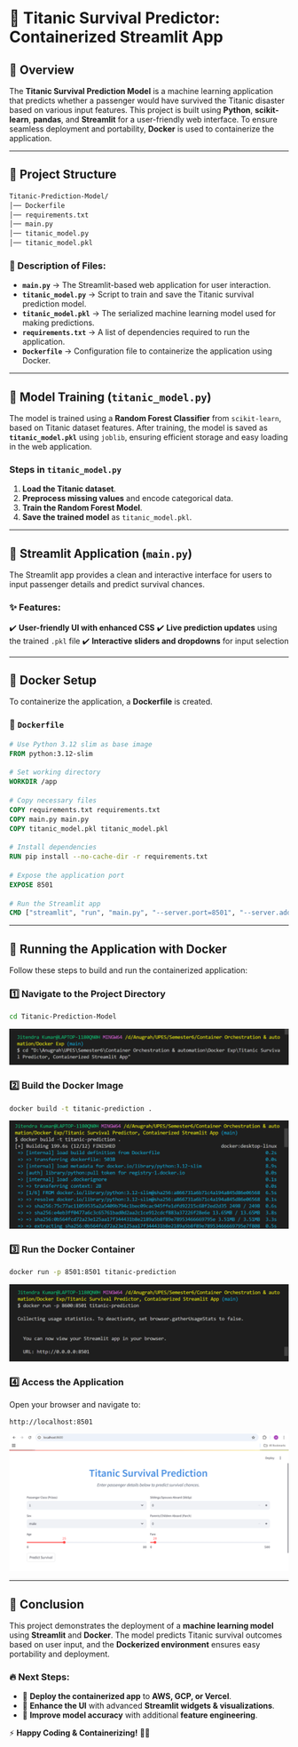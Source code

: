 # 🚢 **Titanic Survival Predictor: Containerized Streamlit App**

## 📌 **Overview**
The **Titanic Survival Prediction Model** is a machine learning application that predicts whether a passenger would have survived the Titanic disaster based on various input features. This project is built using **Python**, **scikit-learn**, **pandas**, and **Streamlit** for a user-friendly web interface. To ensure seamless deployment and portability, **Docker** is used to containerize the application.

---

## 📂 **Project Structure**

```bash
Titanic-Prediction-Model/
│── Dockerfile
│── requirements.txt
│── main.py
│── titanic_model.py
│── titanic_model.pkl
```

### **📜 Description of Files:**
- **`main.py`** → The Streamlit-based web application for user interaction.
- **`titanic_model.py`** → Script to train and save the Titanic survival prediction model.
- **`titanic_model.pkl`** → The serialized machine learning model used for making predictions.
- **`requirements.txt`** → A list of dependencies required to run the application.
- **`Dockerfile`** → Configuration file to containerize the application using Docker.

---

## 🤖 **Model Training (`titanic_model.py`)**
The model is trained using a **Random Forest Classifier** from `scikit-learn`, based on Titanic dataset features. After training, the model is saved as **`titanic_model.pkl`** using `joblib`, ensuring efficient storage and easy loading in the web application.

### **Steps in `titanic_model.py`**
1. **Load the Titanic dataset**.
2. **Preprocess missing values** and encode categorical data.
3. **Train the Random Forest Model**.
4. **Save the trained model** as `titanic_model.pkl`.

---

## 🎨 **Streamlit Application (`main.py`)**
The Streamlit app provides a clean and interactive interface for users to input passenger details and predict survival chances.

### **✨ Features:**
✔️ **User-friendly UI with enhanced CSS**
✔️ **Live prediction updates** using the trained `.pkl` file
✔️ **Interactive sliders and dropdowns** for input selection

---

## 🐳 **Docker Setup**
To containerize the application, a **Dockerfile** is created.

### **📄 `Dockerfile`**
```dockerfile
# Use Python 3.12 slim as base image
FROM python:3.12-slim

# Set working directory
WORKDIR /app

# Copy necessary files
COPY requirements.txt requirements.txt
COPY main.py main.py
COPY titanic_model.pkl titanic_model.pkl

# Install dependencies
RUN pip install --no-cache-dir -r requirements.txt

# Expose the application port
EXPOSE 8501

# Run the Streamlit app
CMD ["streamlit", "run", "main.py", "--server.port=8501", "--server.address=0.0.0.0"]
```

---

## 🚀 **Running the Application with Docker**
Follow these steps to build and run the containerized application:

### **1️⃣ Navigate to the Project Directory**
```bash
cd Titanic-Prediction-Model
```
![Example Image](https://github.com/Anugrah2334/Docker/blob/main/Titanic%20Survival%20Predictor%3A%20Containerized%20Streamlit%20App/Screenshot1.png)

### **2️⃣ Build the Docker Image**
```bash
docker build -t titanic-prediction .
```
![Example Image](https://github.com/Anugrah2334/Docker/blob/main/Titanic%20Survival%20Predictor%3A%20Containerized%20Streamlit%20App/Screenshot2.png)

### **3️⃣ Run the Docker Container**
```bash
docker run -p 8501:8501 titanic-prediction
```
![Example Image](https://github.com/Anugrah2334/Docker/blob/main/Titanic%20Survival%20Predictor%3A%20Containerized%20Streamlit%20App/Screenshot3.png)

### **4️⃣ Access the Application**
Open your browser and navigate to:
```
http://localhost:8501
```
![Example Image](https://github.com/Anugrah2334/Docker/blob/main/Titanic%20Survival%20Predictor%3A%20Containerized%20Streamlit%20App/Screenshot4.png)

---

## 🎯 **Conclusion**
This project demonstrates the deployment of a **machine learning model** using **Streamlit** and **Docker**. The model predicts Titanic survival outcomes based on user input, and the **Dockerized environment** ensures easy portability and deployment.

### 🔥 **Next Steps:**
- 🚀 **Deploy the containerized app** to **AWS, GCP, or Vercel**.
- 🎨 **Enhance the UI** with advanced **Streamlit widgets & visualizations**.
- 🧠 **Improve model accuracy** with additional **feature engineering**.

⚡ **Happy Coding & Containerizing!** 🐳🚢
